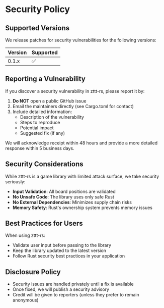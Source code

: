 # Security Policy

## Supported Versions

We release patches for security vulnerabilities for the following versions:

| Version | Supported          |
| ------- | ------------------ |
| 0.1.x   | :white_check_mark: |

## Reporting a Vulnerability

If you discover a security vulnerability in zttt-rs, please report it by:

1. **Do NOT** open a public GitHub issue
2. Email the maintainers directly (see Cargo.toml for contact)
3. Include detailed information:
   - Description of the vulnerability
   - Steps to reproduce
   - Potential impact
   - Suggested fix (if any)

We will acknowledge receipt within 48 hours and provide a more detailed response within 5 business days.

## Security Considerations

While zttt-rs is a game library with limited attack surface, we take security seriously:

- **Input Validation**: All board positions are validated
- **No Unsafe Code**: The library uses only safe Rust
- **No External Dependencies**: Minimizes supply chain risks
- **Memory Safety**: Rust's ownership system prevents memory issues

## Best Practices for Users

When using zttt-rs:
- Validate user input before passing to the library
- Keep the library updated to the latest version
- Follow Rust security best practices in your application

## Disclosure Policy

- Security issues are handled privately until a fix is available
- Once fixed, we will publish a security advisory
- Credit will be given to reporters (unless they prefer to remain anonymous)
